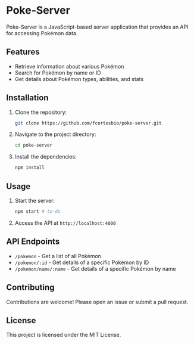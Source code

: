 # Poke-Server

Poke-Server is a JavaScript-based server application that provides an API for accessing Pokémon data.

## Features

- Retrieve information about various Pokémon
- Search for Pokémon by name or ID
- Get details about Pokémon types, abilities, and stats

## Installation

1. Clone the repository:

    ```bash
    git clone https://github.com/fcortesbio/poke-server.git
    ```

2. Navigate to the project directory:

    ```bash
    cd poke-server
    ```

3. Install the dependencies:

    ```bash
    npm install
    ```

## Usage

1. Start the server:

    ```bash
    npm start # to-do
    ```

2. Access the API at `http://localhost:4000`

## API Endpoints

- `/pokemon` - Get a list of all Pokémon
- `/pokemon/:id` - Get details of a specific Pokémon by ID
- `/pokemon/name/:name` - Get details of a specific Pokémon by name

## Contributing

Contributions are welcome! Please open an issue or submit a pull request.

## License

This project is licensed under the MIT License.
